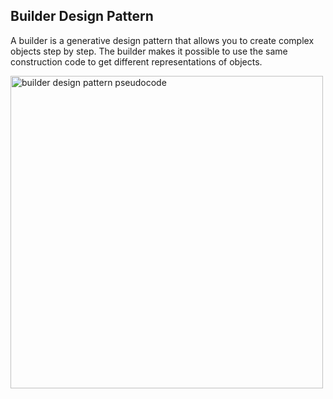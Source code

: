 ## Builder Design Pattern

A builder is a generative design pattern that allows you to create complex objects step by step. The builder makes it possible to use the same construction code to get different representations of objects.

<img height="500em" src="https://refactoring.guru/images/patterns/diagrams/builder/example-ru.png" alt="builder design pattern pseudocode"/>